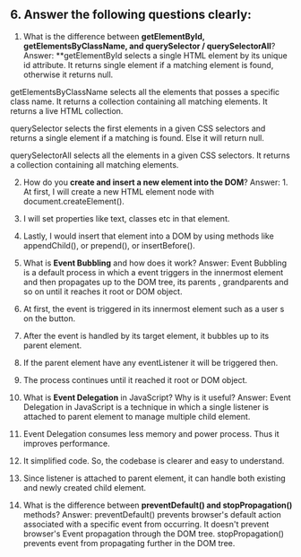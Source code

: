 ## 6. Answer the following questions clearly:

1. What is the difference between **getElementById, getElementsByClassName, and querySelector / querySelectorAll**?
Answer: **getElementById selects a single HTML element by its unique id attribute. It returns single element if a matching element is found, otherwise it returns null.

getElementsByClassName selects all the elements that posses a specific class name. It returns a collection containing all matching elements. It returns a live HTML collection.

querySelector selects the first elements in a given CSS selectors and returns a single element if a matching is found. Else it will return null.

querySelectorAll selects all the elements in a given CSS selectors. It returns a collection containing all matching elements.

2. How do you **create and insert a new element into the DOM**?
Answer: 1. At first, I will create a new HTML element node with document.createElement().
2. I will set properties like text, classes etc in that element.
3. Lastly, I would insert that element into a DOM by using methods like appendChild(), or prepend(), or insertBefore().


3. What is **Event Bubbling** and how does it work?
Answer: Event Bubbling is a default process in which a event triggers in the innermost element and then propagates up to the DOM tree, its parents , grandparents and so on until it reaches it root or DOM object. 
1. At first, the event is triggered in its innermost element such as a user s on the button.
2. After the event is handled by its target element, it bubbles up to its parent element. 
3. If the parent element have any eventListener it will be triggered then.
4. The process continues until it reached it root or DOM object.

4. What is **Event Delegation** in JavaScript? Why is it useful?
Answer: Event Delegation in JavaScript is a technique in which a single listener is attached to parent element to manage multiple child element.
1. Event Delegation consumes less memory and power process. Thus it improves performance.
2. It simplified code. So, the codebase is clearer and easy to understand.
3. Since listener is attached to parent element, it can handle both existing and newly created child element.

5. What is the difference between **preventDefault() and stopPropagation()** methods?
Answer: preventDefault() prevents browser's default action associated with a specific event from occurring. It doesn't prevent browser's Event propagation through the DOM tree.
stopPropagation() prevents event from propagating further in the DOM tree.




